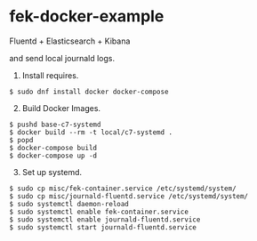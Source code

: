 fek-docker-example
==================

Fluentd + Elasticsearch + Kibana

and send local journald logs.

1. Install requires.

  ```
  $ sudo dnf install docker docker-compose
  ```

2. Build Docker Images.

  ```
  $ pushd base-c7-systemd
  $ docker build --rm -t local/c7-systemd .
  $ popd
  $ docker-compose build
  $ docker-compose up -d
  ```

3. Set up systemd.

  ```
  $ sudo cp misc/fek-container.service /etc/systemd/system/
  $ sudo cp misc/journald-fluentd.service /etc/systemd/system/
  $ sudo systemctl daemon-reload
  $ sudo systemctl enable fek-container.service
  $ sudo systemctl enable journald-fluentd.service
  $ sudo systemctl start journald-fluentd.service
  ```

